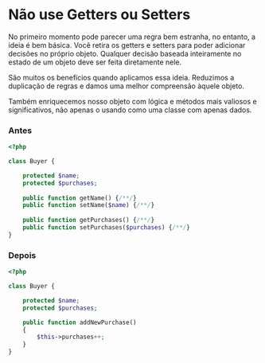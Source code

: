 # Não use Getters ou Setters

No primeiro momento pode parecer uma regra bem estranha, no entanto, a ideia é bem básica. Você retira os getters e setters para poder adicionar decisões no próprio objeto. Qualquer decisão baseada inteiramente no estado de um objeto deve ser feita diretamente nele.

São muitos os benefícios quando aplicamos essa ideia. Reduzimos a duplicação de regras e damos uma melhor compreensão àquele objeto.

Também enriquecemos nosso objeto com lógica e métodos mais valiosos e significativos, não apenas o usando como uma classe com apenas dados.

### Antes

```php
<?php

class Buyer {

    protected $name;
    protected $purchases;
    
    public function getName() {/**/}
    public function setName($name) {/**/}
    
    public function getPurchases() {/**/}
    public function setPurchases($purchases) {/**/}
}
```

### Depois

```php
<?php

class Buyer {

    protected $name;
    protected $purchases;

    public function addNewPurchase()
    {
        $this->purchases++;
    }
}
```
